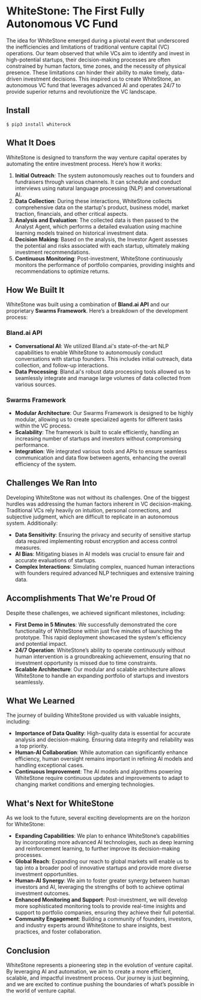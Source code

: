 # WhiteStone: The First Fully Autonomous VC Fund



The idea for WhiteStone emerged during a pivotal event that underscored the inefficiencies and limitations of traditional venture capital (VC) operations. Our team observed that while VCs aim to identify and invest in high-potential startups, their decision-making processes are often constrained by human factors, time zones, and the necessity of physical presence. These limitations can hinder their ability to make timely, data-driven investment decisions. This inspired us to create WhiteStone, an autonomous VC fund that leverages advanced AI and operates 24/7 to provide superior returns and revolutionize the VC landscape.


## Install
`$ pip3 install whiterock`

## What It Does

WhiteStone is designed to transform the way venture capital operates by automating the entire investment process. Here’s how it works:

1. **Initial Outreach**: The system autonomously reaches out to founders and fundraisers through various channels. It can schedule and conduct interviews using natural language processing (NLP) and conversational AI.
2. **Data Collection**: During these interactions, WhiteStone collects comprehensive data on the startup's product, business model, market traction, financials, and other critical aspects.
3. **Analysis and Evaluation**: The collected data is then passed to the Analyst Agent, which performs a detailed evaluation using machine learning models trained on historical investment data.
4. **Decision Making**: Based on the analysis, the Investor Agent assesses the potential and risks associated with each startup, ultimately making investment recommendations.
5. **Continuous Monitoring**: Post-investment, WhiteStone continuously monitors the performance of portfolio companies, providing insights and recommendations to optimize returns.

## How We Built It

WhiteStone was built using a combination of **Bland.ai API** and our proprietary **Swarms Framework**. Here’s a breakdown of the development process:

### Bland.ai API

- **Conversational AI**: We utilized Bland.ai's state-of-the-art NLP capabilities to enable WhiteStone to autonomously conduct conversations with startup founders. This includes initial outreach, data collection, and follow-up interactions.
- **Data Processing**: Bland.ai's robust data processing tools allowed us to seamlessly integrate and manage large volumes of data collected from various sources.

### Swarms Framework

- **Modular Architecture**: Our Swarms Framework is designed to be highly modular, allowing us to create specialized agents for different tasks within the VC process.
- **Scalability**: The framework is built to scale efficiently, handling an increasing number of startups and investors without compromising performance.
- **Integration**: We integrated various tools and APIs to ensure seamless communication and data flow between agents, enhancing the overall efficiency of the system.

## Challenges We Ran Into

Developing WhiteStone was not without its challenges. One of the biggest hurdles was addressing the human factors inherent in VC decision-making. Traditional VCs rely heavily on intuition, personal connections, and subjective judgment, which are difficult to replicate in an autonomous system. Additionally:

- **Data Sensitivity**: Ensuring the privacy and security of sensitive startup data required implementing robust encryption and access control measures.
- **AI Bias**: Mitigating biases in AI models was crucial to ensure fair and accurate evaluations of startups.
- **Complex Interactions**: Simulating complex, nuanced human interactions with founders required advanced NLP techniques and extensive training data.

## Accomplishments That We're Proud Of

Despite these challenges, we achieved significant milestones, including:

- **First Demo in 5 Minutes**: We successfully demonstrated the core functionality of WhiteStone within just five minutes of launching the prototype. This rapid deployment showcased the system's efficiency and potential impact.
- **24/7 Operation**: WhiteStone’s ability to operate continuously without human intervention is a groundbreaking achievement, ensuring that no investment opportunity is missed due to time constraints.
- **Scalable Architecture**: Our modular and scalable architecture allows WhiteStone to handle an expanding portfolio of startups and investors seamlessly.

## What We Learned

The journey of building WhiteStone provided us with valuable insights, including:

- **Importance of Data Quality**: High-quality data is essential for accurate analysis and decision-making. Ensuring data integrity and reliability was a top priority.
- **Human-AI Collaboration**: While automation can significantly enhance efficiency, human oversight remains important in refining AI models and handling exceptional cases.
- **Continuous Improvement**: The AI models and algorithms powering WhiteStone require continuous updates and improvements to adapt to changing market conditions and emerging technologies.

## What's Next for WhiteStone

As we look to the future, several exciting developments are on the horizon for WhiteStone:

- **Expanding Capabilities**: We plan to enhance WhiteStone’s capabilities by incorporating more advanced AI technologies, such as deep learning and reinforcement learning, to further improve its decision-making processes.
- **Global Reach**: Expanding our reach to global markets will enable us to tap into a broader pool of innovative startups and provide more diverse investment opportunities.
- **Human-AI Synergy**: We aim to foster greater synergy between human investors and AI, leveraging the strengths of both to achieve optimal investment outcomes.
- **Enhanced Monitoring and Support**: Post-investment, we will develop more sophisticated monitoring tools to provide real-time insights and support to portfolio companies, ensuring they achieve their full potential.
- **Community Engagement**: Building a community of founders, investors, and industry experts around WhiteStone to share insights, best practices, and foster collaboration.

## Conclusion

WhiteStone represents a pioneering step in the evolution of venture capital. By leveraging AI and automation, we aim to create a more efficient, scalable, and impactful investment process. Our journey is just beginning, and we are excited to continue pushing the boundaries of what’s possible in the world of venture capital.
